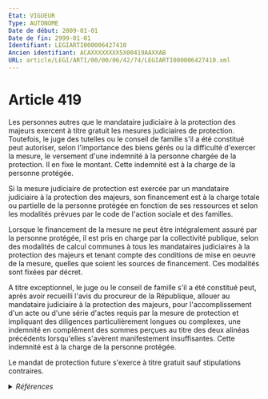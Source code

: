 ```yaml
---
État: VIGUEUR
Type: AUTONOME
Date de début: 2009-01-01
Date de fin: 2999-01-01
Identifiant: LEGIARTI000006427410
Ancien identifiant: ACAXXXXXXXX5X00419AAXXAB
URL: article/LEGI/ARTI/00/00/06/42/74/LEGIARTI000006427410.xml
---
```


<h1>Article 419</h1>

Les personnes autres que le mandataire judiciaire à la protection des majeurs
exercent à titre gratuit les mesures judiciaires de protection. Toutefois, le
juge des tutelles ou le conseil de famille s'il a été constitué peut autoriser,
selon l'importance des biens gérés ou la difficulté d'exercer la mesure, le
versement d'une indemnité à la personne chargée de la protection. Il en fixe le
montant. Cette indemnité est à la charge de la personne protégée.<br />

Si la mesure judiciaire de protection est exercée par un mandataire judiciaire à
la protection des majeurs, son financement est à la charge totale ou partielle
de la personne protégée en fonction de ses ressources et selon les modalités
prévues par le code de l'action sociale et des familles.<br />

Lorsque le financement de la mesure ne peut être intégralement assuré par la
personne protégée, il est pris en charge par la collectivité publique, selon des
modalités de calcul communes à tous les mandataires judiciaires à la protection
des majeurs et tenant compte des conditions de mise en oeuvre de la mesure,
quelles que soient les sources de financement. Ces modalités sont fixées par
décret.<br />

A titre exceptionnel, le juge ou le conseil de famille s'il a été constitué
peut, après avoir recueilli l'avis du procureur de la République, allouer au
mandataire judiciaire à la protection des majeurs, pour l'accomplissement d'un
acte ou d'une série d'actes requis par la mesure de protection et impliquant des
diligences particulièrement longues ou complexes, une indemnité en complément
des sommes perçues au titre des deux alinéas précédents lorsqu'elles s'avèrent
manifestement insuffisantes. Cette indemnité est à la charge de la personne
protégée.<br />

Le mandat de protection future s'exerce à titre gratuit sauf stipulations
contraires.


<details>
  <summary><em>Références</em></summary>

  <h2>Articles faisant référence à l'article</h2>
  
  <ul>
    <li>
      <a href="https://legal.tricoteuses.fr//redirection/LEGIARTI000006284898?vers=git&vers=legifrance">LOI n° 2007-308 du 5 mars 2007 portant réforme de la protection juridique des majeurs - article 7 ENTIEREMENT_MODIF</a> MODIFICATION cible
    </li>
  </ul>
  
  <h2>Références faites par l'article</h2>
  
  <ul>
    <li>
      2008-12-31 CITATION cible <a href="https://legal.tricoteuses.fr//redirection/LEGITEXT000020059289?vers=git&vers=legifrance">Décret n° 2008-1554 du 31 décembre 2008 relatif aux modalités de participation des personnes protégées au financement de leur mesure de protection VIGUEUR</a>
    </li>
    <li>
      CODIFICATION source Loi 1803-03-14
    </li>
    <li>
      2007-03-05 MODIFICATION source <a href="https://legal.tricoteuses.fr//redirection/LEGIARTI000006284898?vers=git&vers=legifrance">LOI n° 2007-308 du 5 mars 2007 portant réforme de la protection juridique des majeurs - article 7 ENTIEREMENT_MODIF</a>
    </li>
  </ul>
</details>
